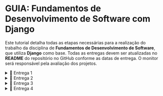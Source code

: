 # GUIA: Fundamentos de Desenvolvimento de Software com Django

Este tutorial detalha todas as etapas necessárias para a realização do trabalho da disciplina de **Fundamentos de Desenvolvimento de Software**, que utiliza **Django** como base. Todas as entregas devem ser atualizadas no **README** do repositório no GitHub conforme as datas de entrega. O monitor será responsável pela avaliação dos projetos.

<details>

<summary>📧 Entrega 1</summary>

# Entrega 01

## 📦**Histórias bem definidas e completas (mínimo 08)**
  ###  - Claras, concisas e completas, com cenários de validação (adicionar link para arquivo doc com as histórias ao README).
### - Adicionar **print do quadro e do backlog (JIRA)** ao README.


 ## Ex:
 
 ### 📄 Jira Backlog
![Print Backlog Jira](https://github.com/user-attachments/assets/053e9784-72ee-4fcd-9d69-395b3cf0fe04)


### 📄 Jira Board 
![Print Quadro Jira](https://github.com/user-attachments/assets/7f37841c-bcd7-4eb2-af9e-abc0106f9638)

<p align="center" style="">
  <a href="https://cesar-team-hrq0duwp.atlassian.net/jira/software/c/projects/ASB/boards/2/backlog">
    <img src="https://img.shields.io/badge/jira-BF9056?style=for-the-badge&logo=Jira&logoColor=white"  height="35px"/></a>
</p>


## 📦**Criação de protótipos de Lo-Fi (Figma)**
### - Criar **sketches e storyboards** para as histórias (mínimo 5), acessíveis através do README.
### - Adicionar **screencast apresentando o protótipo** de baixa fidelidade (incluindo áudio ou legenda) no README.

  ## Ex:

  ### 🎨 Figma 

![Figma](https://github.com/user-attachments/assets/019b7af9-bdce-43d5-a1aa-3a310d1d2545)



<br/>
<p align="center" style="">
<a href="https://www.figma.com/design/pPRKVRNJ43rstlnDNuK3r9/Untitled?node-id=0-1&node-type=CANVAS&t=IIvNMOQc7vPA0prk-0">
  <img src="https://img.shields.io/badge/figma-40211A?style=for-the-badge&logo=figma&logoColor=white"  height="35px"/></a>
</p>
<br/>


![image](https://github.com/user-attachments/assets/7bc36fcd-7db0-4a91-b20f-93407fbd8968)


<p align="center" style="">
  <a href="https://youtu.be/jZvbiS0Z8AM">
  <img src="https://img.shields.io/badge/screencast-BF9056?style=for-the-badge&logo=youtube&logoColor=white" height="35px"/></a>
</p>

</details>

<details>

<summary>📧 Entrega 2</summary>

# Entrega 02

## 📦**Seleção de ao menos 3 histórias para implementar**

### - Criação de sprint no JIRA (Acessível através do README)

## Ex:
### 📄 Jira Backlog
![Print Backlog Jira](https://github.com/user-attachments/assets/85057906-c0a4-4544-834f-07f66729746d)

### 📄 Jira Board 
![Print Quadro Jira](https://github.com/user-attachments/assets/694a7b21-ee47-4f9d-b51c-e31bf16ba9b1)

## 📦**Ambiente de versionamento atuante**
### - Com commits frequentes (no mínimo semanais, faça os commits direto no main)

## Ex: (Não é preciso colocar essa print no README)
![image](https://github.com/user-attachments/assets/d3795cc8-9dd1-43e5-bd29-5fbfaaf91c8b)

## 📦**Issue/bug tracker atualizado (no GitHub)**
### - Adicionar print da tela ao README

## Ex:
## 🐛🔍 Issue/Bug Tracker

![image](https://github.com/user-attachments/assets/9516bcc5-283c-434e-b518-353196774b0b)
![image](https://github.com/user-attachments/assets/a9a6dcaf-e122-4736-ac7e-cb0f0ff22347)

## 🚧📦**Deployment das histórias em produção** (Adicionar link e instruções de acesso ao README)


## 📦**Programação em Par experimentada** (Se não utilizada, com boa justificativa, relato acessível através do README)

## Ex:
![image](https://github.com/user-attachments/assets/b28e32a2-f411-4450-b8e2-4a322d5a805a)

</details>

<details>

<summary>📧 Entrega 3</summary>

## Entrega 03

## Seleção de mais histórias para implementar (pelo menos 3)
### - Criação de nova sprint no JIRA

## Ex:
### 📄 Jira Backlog
![Print Backlog Jira](https://github.com/user-attachments/assets/91a2b7e5-a81f-454c-8d60-ee20398dac69)

<br/>
  
### 📄 Jira Board 
![Print Quadro Jira](https://github.com/user-attachments/assets/0f7fec31-2f54-404a-891a-035cfc113a37)

</details>

<details>

<summary>📧 Entrega 4</summary>

## Entrega 04

### Requisitos

- **Seleção de mais histórias para implementar (mínimo 3)**
  - Criação de **nova sprint no JIRA**.
- **Atualização dos protótipos de Lo-Fi**
  - Criar **sketches e storyboards** para as novas histórias.
  - Adicionar **novo screencast** (ênfase nas novas histórias) ao README.
- **Ambiente de versionamento atuante**
  - Commits frequentes (**mínimo semanais**).
- **Deployment das novas histórias**
  - Adicionar **novo screencast** (ênfase nas novas histórias) ao README.
  - A URL **tem que aparecer no screencast**.
- **Uso do Issue/Bug Tracker (GitHub)**
  - Adicionar **print da tela** ao README.
- **Documentação clara e objetiva**
  - Criar um arquivo **CONTRIBUTING.md** para guiar qualquer pessoa na montagem do ambiente e contribuição com o projeto.

</details>
